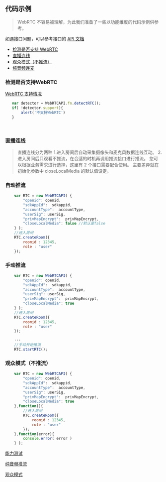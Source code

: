 ## 代码示例
> WebRTC 不容易被理解，为此我们准备了一些以功能维度的代码示例供参考。

如遇接口问题，可以参考接口的 [API 文档](/document/product/647/16865)

- [检测是否支持 WebRTC ]()
- [直播连线](#直播连线)
- [观众模式（不推流）](#观众模式（不推流）)
- [纯音频连麦](#纯音频连麦)
<!-- [1 vs N 场景](#1vsN场景) -->
<!-- 
[选择摄像头](#选择摄像头)
[选择角色](#选择角色)
[只有音频并显示音量](#只有音频并显示音量)
[录制视频](#录制视频)
-->



### 检测是否支持WebRTC
[ WebRTC 支持情况 ](../README.md#H5支持的平台)

```javascript
   var detector = WebRTCAPI.fn.detectRTC();
   if( !detector.support){
       alert('不支持WebRTC')
   }
```


<br >

### 直播连线
> 直播连线分为两种
> 1.进入房间后自动采集摄像头和麦克风数据连线互动。
> 2.进入房间后只观看不推流，在合适的时机再调用推流接口进行推流。
> 您可以根据业务需求进行选择，这里有 2 个接口需要配合使用。
> 主要差异就在初始化参数中 closeLocalMedia 的默认值设定。

### 自动推流
```javascript
    var RTC = new WebRTCAPI( {
        "openid": openid,
        "sdkAppId":  sdkappid,
        "accountType":  accountType,
        "userSig": userSig,
        "privMapEncrypt":  privMapEncrypt,
        "closeLocalMedia": false //默认是false
    } );
    //进入房间
    RTC.createRoom({
        roomid : 12345,
        role : "user"
    });
```

### 手动推流
```javascript
    var RTC = new WebRTCAPI( {
        "openid": openid,
        "sdkAppId":  sdkappid,
        "accountType":  accountType,
        "userSig": userSig,
        "privMapEncrypt":  privMapEncrypt,
        "closeLocalMedia": true
    } );
    //进入房间
    RTC.createRoom({
        roomid : 12345,
        role : "user"
    });

    ···
    //手动开始推流
    RTC.startRTC();
```

### 观众模式（不推流）
```javascript
    var RTC = new WebRTCAPI( {
        "openid": openid,
        "sdkAppId":  sdkappid,
        "accountType":  accountType,
        "userSig": userSig,
        "privMapEncrypt":  privMapEncrypt,
        "closeLocalMedia": true
    },function(){
        //进入房间
        RTC.createRoom({
            roomid : 12345,
            role : "user"
        });
    },function(error){
        console.error( error )
    } );

```
[能力测试](https://sxb.qcloud.com/webrtc-samples/abilitytest/)

[纯音频推流](https://sxb.qcloud.com/webrtc-samples/audio/)

[观众模式](https://sxb.qcloud.com/webrtc-samples/audience/)
